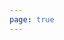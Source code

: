 ```yaml
---
page: true
---
```


<script setup>
import picture63 from './components/picture63.vue'
</script>

<picture63 />
